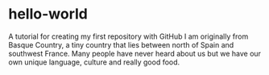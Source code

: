 # hello-world
A tutorial for creating my first repository with GitHub
I am originally from Basque Country, a tiny country that lies between north of Spain and southwest France. Many people have never heard about us but we have our own unique language, culture and really good food.
